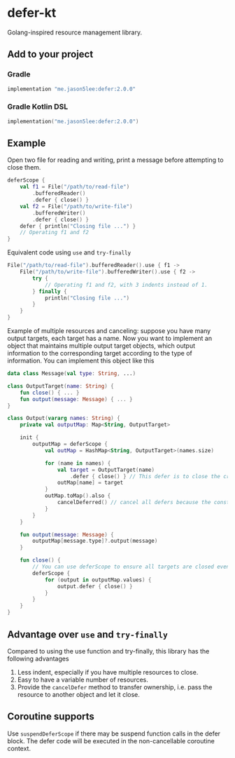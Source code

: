 # defer-kt

Golang-inspired resource management library.

## Add to your project

### Gradle

```gradle
implementation "me.jason5lee:defer:2.0.0"
```

### Gradle Kotlin DSL

```kotlin
implementation("me.jason5lee:defer:2.0.0")
```

## Example

Open two file for reading and writing, print a message before attempting to close them.

```kotlin
deferScope {
    val f1 = File("/path/to/read-file")
        .bufferedReader()
        .defer { close() }
    val f2 = File("/path/to/write-file")
        .bufferedWriter()
        .defer { close() }
    defer { println("Closing file ...") }
    // Operating f1 and f2
}
```

Equivalent code using `use` and `try-finally`

```kotlin
File("/path/to/read-file").bufferedReader().use { f1 ->
    File("/path/to/write-file").bufferedWriter().use { f2 ->
        try {
            // Operating f1 and f2, with 3 indents instead of 1.
        } finally {
            println("Closing file ...")
        }
    }
}
```

Example of multiple resources and canceling: suppose you have many output targets, each target has a name. Now you want
to implement an object that maintains multiple output target objects, which output information to the corresponding
target according to the type of information. You can implement this object like this

```kotlin
data class Message(val type: String, ...)

class OutputTarget(name: String) {
    fun close() { ... }
    fun output(message: Message) { ... }
}

class Output(vararg names: String) {
    private val outputMap: Map<String, OutputTarget>

    init {
        outputMap = deferScope {
            val outMap = HashMap<String, OutputTarget>(names.size)

            for (name in names) {
                val target = OutputTarget(name)
                    .defer { close() } // This defer is to close the created target when an exception is thrown.
                outMap[name] = target
            }
            outMap.toMap().also {
                cancelDeferred() // cancel all defers because the construction was successful.
            }
        }
    }

    fun output(message: Message) {
        outputMap[message.type]?.output(message)
    }

    fun close() {
        // You can use deferScope to ensure all targets are closed even if some fail.
        deferScope {
            for (output in outputMap.values) {
                output.defer { close() }
            }
        }
    }
}
```

## Advantage over `use` and `try-finally`

Compared to using the use function and try-finally, this library has the following advantages

1. Less indent, especially if you have multiple resources to close.
2. Easy to have a variable number of resources.
3. Provide the `cancelDefer` method to transfer ownership, i.e. pass the resource to another object and let it close.

## Coroutine supports

Use `suspendDeferScope` if there may be suspend function calls in the defer block.
The defer code will be executed in the non-cancellable coroutine context.
